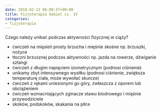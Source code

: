 ```yaml
---
date: 2018-02-12 06:08:57+00:00
title: Fizjoterapia kobiet cz. IV
categories:
- fizjoterapia
---
```


Czego należy unikać podczas aktywności fizycznej w ciąży?
- ćwiczeń na mięsień prosty brzucha i mięśnie skośne np. brzuszki, nożyce
- tłoczni brzusznej podczas aktywności np. jazda na rowerze, dźwiganie sztangi
- ćwiczeń z długim napięciem izometrycznym (podnosi ciśnienie)
- unikamy zbyt intensywnego wysiłku (podnosi ciśnienie, zwiększa temperaturę ciała, może wywołać skurcze)
- ćwiczeń z rękami uniesionymi go góry, zwłaszcza z oporem lub obciążeniem
- ćwiczeń wzmacniających zginacze stawu biodrowego i mięśnie przywodziciele
- skoków, podskoków, skakania na piłce
